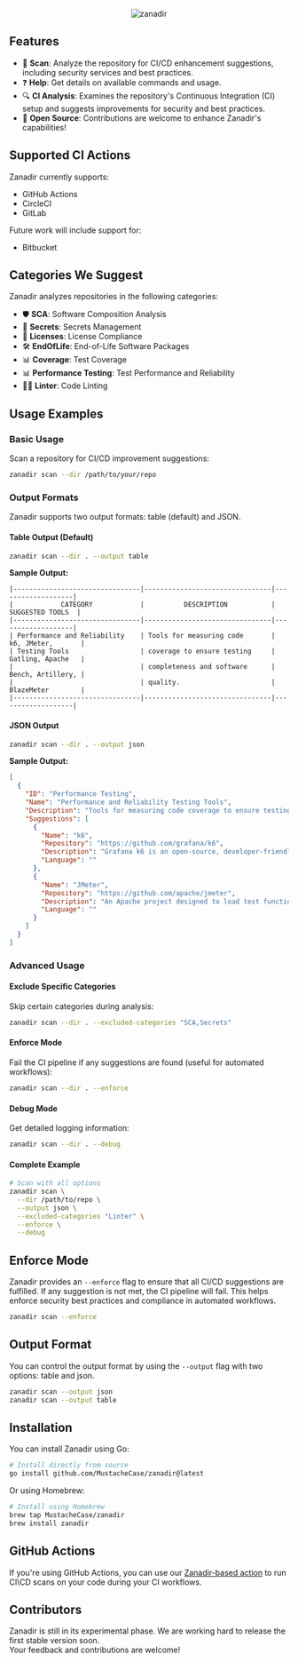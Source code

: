 <p align="center">
  <img src="https://github.com/user-attachments/assets/88b976b4-cc46-4706-a3e4-3cfa0e6877d5" alt="zanadir">
</p>

## Features

- 📂 **Scan**: Analyze the repository for CI/CD enhancement suggestions, including security services and best practices.
- ❓ **Help**: Get details on available commands and usage.
- 🔍 **CI Analysis**: Examines the repository's Continuous Integration (CI) setup and suggests improvements for security and best practices.
- 🚀 **Open Source**: Contributions are welcome to enhance Zanadir's capabilities!

## Supported CI Actions

Zanadir currently supports:

- GitHub Actions
- CircleCI
- GitLab

Future work will include support for:

- Bitbucket

## Categories We Suggest

Zanadir analyzes repositories in the following categories:

- 🛡️ **SCA**: Software Composition Analysis
- 🔐 **Secrets**: Secrets Management
- 📜 **Licenses**: License Compliance
- 🛠️ **EndOfLife**: End-of-Life Software Packages
- 📊 **Coverage**: Test Coverage
- 📊 **Performance Testing**: Test Performance and Reliability
- 🧑‍💻 **Linter**: Code Linting

## Usage Examples

### Basic Usage

Scan a repository for CI/CD improvement suggestions:

```sh
zanadir scan --dir /path/to/your/repo
```

### Output Formats

Zanadir supports two output formats: table (default) and JSON.

#### Table Output (Default)

```sh
zanadir scan --dir . --output table
```

**Sample Output:**
```
|--------------------------------|--------------------------------|-------------------|
|            CATEGORY            |          DESCRIPTION           |  SUGGESTED TOOLS  |
|--------------------------------|--------------------------------|-------------------|
| Performance and Reliability    | Tools for measuring code       | k6, JMeter,       |
| Testing Tools                  | coverage to ensure testing     | Gatling, Apache   |
|                                | completeness and software      | Bench, Artillery, |
|                                | quality.                       | BlazeMeter        |
|--------------------------------|--------------------------------|-------------------|
```

#### JSON Output

```sh
zanadir scan --dir . --output json
```

**Sample Output:**
```json
[
  {
    "ID": "Performance Testing",
    "Name": "Performance and Reliability Testing Tools",
    "Description": "Tools for measuring code coverage to ensure testing completeness and software quality.",
    "Suggestions": [
      {
        "Name": "k6",
        "Repository": "https://github.com/grafana/k6",
        "Description": "Grafana k6 is an open-source, developer-friendly, and extensible load testing tool. k6 allows you to prevent performance issues and proactively improve reliability.",
        "Language": ""
      },
      {
        "Name": "JMeter",
        "Repository": "https://github.com/apache/jmeter",
        "Description": "An Apache project designed to load test functional behavior and measure performance, with support for various protocols and servers.",
        "Language": ""
      }
    ]
  }
]
```

### Advanced Usage

#### Exclude Specific Categories

Skip certain categories during analysis:

```sh
zanadir scan --dir . --excluded-categories "SCA,Secrets"
```

#### Enforce Mode

Fail the CI pipeline if any suggestions are found (useful for automated workflows):

```sh
zanadir scan --dir . --enforce
```

#### Debug Mode

Get detailed logging information:

```sh
zanadir scan --dir . --debug
```

#### Complete Example

```sh
# Scan with all options
zanadir scan \
  --dir /path/to/repo \
  --output json \
  --excluded-categories "Linter" \
  --enforce \
  --debug
```

## Enforce Mode

Zanadir provides an `--enforce` flag to ensure that all CI/CD suggestions are fulfilled. If any suggestion is not met, the CI pipeline will fail. This helps enforce security best practices and compliance in automated workflows.

```sh
zanadir scan --enforce
```

## Output Format
You can control the output format by using the `--output` flag with two options: table and json.
```sh
zanadir scan --output json
zanadir scan --output table
```

## Installation

You can install Zanadir using Go:

```sh
# Install directly from source
go install github.com/MustacheCase/zanadir@latest
```

Or using Homebrew:

```sh
# Install using Homebrew
brew tap MustacheCase/zanadir
brew install zanadir
```

## GitHub Actions
If you're using GitHub Actions, you can use our [Zanadir-based action](https://github.com/MustacheCase/zanadir-action) to run CI\CD scans on your code during your CI workflows.

## Contributors

Zanadir is still in its experimental phase. We are working hard to release the first stable version soon.  
Your feedback and contributions are welcome!
